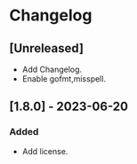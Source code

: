 # Changelog

## [Unreleased]

* Add Changelog.
* Enable gofmt,misspell.

## [1.8.0] - 2023-06-20

### Added

* Add license.

<!-- cf. https://keepachangelog.com/ -->
